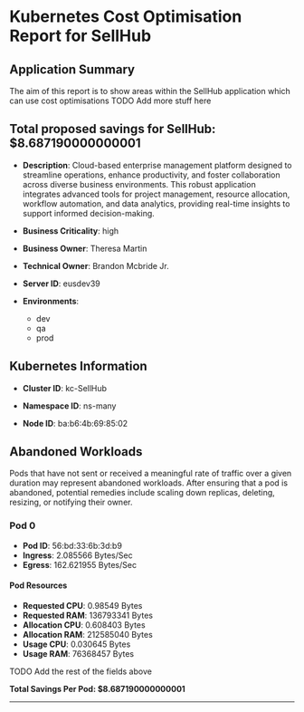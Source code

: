 # Kubernetes Cost Optimisation Report for SellHub

## Application Summary

The aim of this report is to show areas within the SellHub application which can use cost optimisations 
 TODO Add more stuff here

## Total proposed savings for SellHub: $8.687190000000001

- **Description**: Cloud-based enterprise management platform designed to streamline operations, enhance productivity, and foster collaboration across diverse business environments. This robust application integrates advanced tools for project management, resource allocation, workflow automation, and data analytics, providing real-time insights to support informed decision-making.

- **Business Criticality**: high

- **Business Owner**: Theresa Martin

- **Technical Owner**: Brandon Mcbride Jr.

- **Server ID**: eusdev39

- **Environments**: 
	 - dev
	- qa
	- prod

## Kubernetes Information
- **Cluster ID**: kc-SellHub

- **Namespace ID**: ns-many

- **Node ID**: ba:b6:4b:69:85:02

## Abandoned Workloads
Pods that have not sent or received a meaningful rate of traffic over a given duration may represent abandoned workloads. After ensuring that a pod is abandoned, potential remedies include scaling down replicas, deleting, resizing, or notifying their owner.

### Pod 0
- **Pod ID**: 56:bd:33:6b:3d:b9
- **Ingress**: 2.085566 Bytes/Sec
- **Egress**: 162.621955 Bytes/Sec
#### Pod Resources
- **Requested CPU**: 0.98549 Bytes
- **Requested RAM**: 136793341 Bytes
- **Allocation CPU**: 0.608403 Bytes
- **Allocation RAM**: 212585040 Bytes
- **Usage CPU**: 0.030645 Bytes
- **Usage RAM**: 76368457 Bytes




 TODO Add the rest of the fields above


**Total Savings Per Pod: $8.687190000000001**


---
